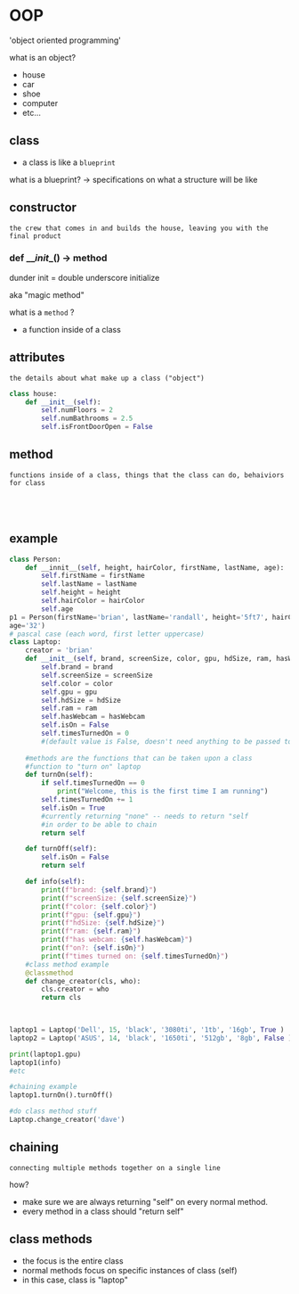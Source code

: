 # OOP
'object oriented programming'

what is an object?
- house
- car
- shoe
- computer
- etc... 


## class
- a class is like a `blueprint`

what is a blueprint? -> specifications on what a structure will be like

## constructor
`the crew that comes in and builds the house, leaving you with the final product`

### def \_\__init__() -> method
dunder init = double underscore initialize

aka "magic method"


what is a `method` ?
- a function inside of a class

## attributes
`the details about what make up a class ("object")`

```py
class house:
    def __init__(self):
        self.numFloors = 2
        self.numBathrooms = 2.5
        self.isFrontDoorOpen = False
```

## method
`functions inside of a class, things that the class can do, behaiviors for class`
<br><br><br><br>

## example
```py
class Person:
    def __innit__(self, height, hairColor, firstName, lastName, age):
        self.firstName = firstName
        self.lastName = lastName
        self.height = height
        self.hairColor = hairColor
        self.age
p1 = Person(firstName='brian', lastName='randall', height='5ft7', hairColor='brown', 
age='32')
# pascal case (each word, first letter uppercase)
class Laptop:
    creator = 'brian'
    def __init__(self, brand, screenSize, color, gpu, hdSize, ram, hasWebcam):
        self.brand = brand
        self.screenSize = screenSize
        self.color = color
        self.gpu = gpu
        self.hdSize = hdSize
        self.ram = ram
        self.hasWebcam = hasWebcam
        self.isOn = False
        self.timesTurnedOn = 0
        #(default value is False, doesn't need anything to be passed to it)
    
    #methods are the functions that can be taken upon a class
    #function to "turn on" laptop
    def turnOn(self):
        if self.timesTurnedOn == 0
            print("Welcome, this is the first time I am running")
        self.timesTurnedOn += 1
        self.isOn = True
        #currently returning "none" -- needs to return "self
        #in order to be able to chain
        return self

    def turnOff(self):
        self.isOn = False
        return self

    def info(self):
        print(f"brand: {self.brand}")
        print(f"screenSize: {self.screenSize}")
        print(f"color: {self.color}")
        print(f"gpu: {self.gpu}")
        print(f"hdSize: {self.hdSize}")
        print(f"ram: {self.ram}")
        print(f"has webcam: {self.hasWebcam}")
        print(f"on?: {self.isOn}")
        print(f"times turned on: {self.timesTurnedOn}")
    #class method example
    @classmethod
    def change_creator(cls, who):
        cls.creator = who
        return cls
    


laptop1 = Laptop('Dell', 15, 'black', '3080ti', '1tb', '16gb', True )
laptop2 = Laptop('ASUS', 14, 'black', '1650ti', '512gb', '8gb', False )

print(laptop1.gpu)
laptop1(info)
#etc

#chaining example
laptop1.turnOn().turnOff()

#do class method stuff
Laptop.change_creator('dave')

```        

## chaining
`connecting multiple methods together on a single line`

how?
- make sure we are always returning "self" on every normal method.
- every method in a class should "return self"

## class methods
- the focus is the entire class
- normal methods focus on specific instances of class (self)
- in this case, class is "laptop"
